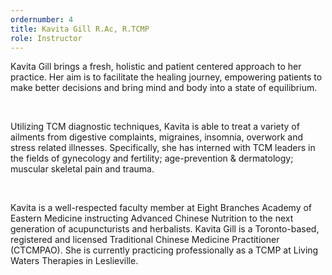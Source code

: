 ```yaml
---
ordernumber: 4
title: Kavita Gill R.Ac, R.TCMP
role: Instructor
---
```

Kavita Gill brings a fresh, holistic and patient centered approach to her practice. Her aim is to facilitate the healing journey, empowering patients to make better decisions and bring mind and body into a state of equilibrium.

​

Utilizing TCM diagnostic techniques, Kavita is able to treat a variety of ailments from digestive complaints, migraines, insomnia, overwork and stress related illnesses. Specifically, she has interned with TCM leaders in the fields of gynecology and fertility; age-prevention & dermatology; muscular skeletal pain and trauma.

​

Kavita is a well-respected faculty member at Eight Branches Academy of Eastern Medicine instructing Advanced Chinese Nutrition to the next generation of acupuncturists and herbalists. Kavita Gill is a Toronto-based, registered and licensed Traditional Chinese Medicine Practitioner (CTCMPAO). She is currently practicing professionally as a TCMP at Living Waters Therapies in Leslieville.
